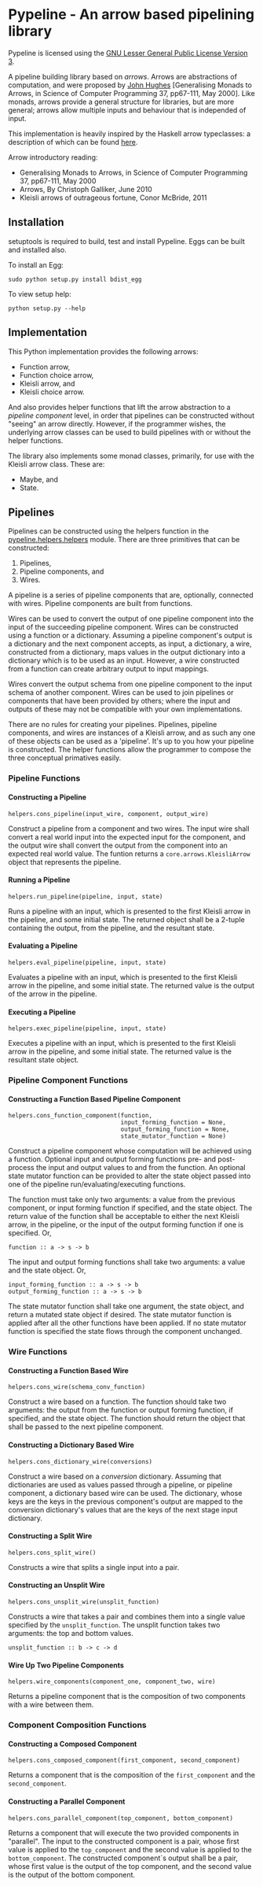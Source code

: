 # Pypeline - An arrow based pipelining library 

Pypeline is licensed using the [GNU Lesser General Public License Version 3](http://www.gnu.org/licenses/lgpl.txt).

A pipeline building library based on *arrows*. Arrows are abstractions of computation, and were proposed by [John Hughes](http://www.cse.chalmers.se/~rjmh/) [Generalising Monads to Arrows, in Science of Computer Programming 37, pp67-111, May 2000]. Like monads, arrows provide a general structure for libraries, but are more general; arrows allow multiple inputs and behaviour that is independed of input.

This implementation is heavily inspired by the Haskell arrow typeclasses: a description of which can be found [here](http://www.haskell.org/arrows/index.html).

Arrow introductory reading:
 * Generalising Monads to Arrows, in Science of Computer Programming 37, pp67-111, May 2000
 * Arrows, By Christoph Galliker, June 2010
 * Kleisli arrows of outrageous fortune, Conor McBride, 2011

## Installation

setuptools is required to build, test and install Pypeline. Eggs can be built and installed also.

To install an Egg:

  `sudo python setup.py install bdist_egg`

To view setup help:

  `python setup.py --help`

## Implementation

This Python implementation provides the following arrows:
 * Function arrow,
 * Function choice arrow,
 * Kleisli arrow, and
 * Kleisli choice arrow.

And also provides helper functions that lift the arrow abstraction to a *pipeline component* level, in order that pipelines can be constructed without "seeing" an arrow directly. However, if the programmer wishes, the underlying arrow classes can be used to build pipelines with or without the helper functions.

The library also implements some monad classes, primarily, for use with the Kleisli arrow class. These are:
 * Maybe, and
 * State.

## Pipelines

Pipelines can be constructed using the helpers function in the [pypeline.helpers.helpers](https://github.com/ianj-als/pypeline/blob/master/src/pypeline/helpers/helpers.py) module. There are three primitives that can be constructed:
 1. Pipelines,
 2. Pipeline components, and
 3. Wires.

A pipeline is a series of pipeline components that are, optionally, connected with wires. Pipeline components are built from functions.

Wires can be used to convert the output of one pipeline component into the input of the succeeding pipeline component. Wires can be constructed using a function or a dictionary. Assuming a pipeline component's output is a dictionary and the next component accepts, as input, a dictionary, a wire, constructed from a dictionary, maps values in the output dictionary into a dictionary which is to be used as an input. However, a wire constructed from a function can create arbitrary output to input mappings.

Wires convert the output schema from one pipeline component to the input schema of another component. Wires can be used to join pipelines or components that have been provided by others; where the input and outputs of these may not be compatible with your own implementations.

There are no rules for creating your pipelines. Pipelines, pipeline components, and wires are instances of a Kleisli arrow, and as such any one of these objects can be used as a 'pipeline'. It's up to you how your pipeline is constructed. The helper functions allow the programmer to compose the three conceptual primatives easily.

### Pipeline Functions

#### Constructing a Pipeline
    helpers.cons_pipeline(input_wire, component, output_wire)

Construct a pipeline from a component and two wires. The input wire shall convert a real world input into the expected input for the component, and the output wire shall convert the output from the component into an expected real world value. The funtion returns a `core.arrows.KleisliArrow` object that represents the pipeline.

#### Running a Pipeline
    helpers.run_pipeline(pipeline, input, state)

Runs a pipeline with an input, which is presented to the first Kleisli arrow in the pipeline, and some initial state. The returned object shall be a 2-tuple containing the output, from the pipeline, and the resultant state.

#### Evaluating a Pipeline
    helpers.eval_pipeline(pipeline, input, state)

Evaluates a pipeline with an input, which is presented to the first Kleisli arrow in the pipeline, and some initial state. The returned value is the output of the arrow in the pipeline.

#### Executing a Pipeline
    helpers.exec_pipeline(pipeline, input, state)

Executes a pipeline with an input, which is presented to the first Kleisli arrow in the pipeline, and some initial state. The returned value is the resultant state object.

### Pipeline Component Functions

#### Constructing a Function Based Pipeline Component

    helpers.cons_function_component(function,
                                    input_forming_function = None,
                                    output_forming_function = None,
                                    state_mutator_function = None)

Construct a pipeline component whose computation will be achieved using a function. Optional input and output forming functions pre- and post-process the input and output values to and from the function. An optional state mutator function can be provided to alter the state object passed into one of the pipeline run/evaluating/executing functions.

The function must take only two arguments: a value from the previous component, or input forming function if specified, and the state object. The return value of the function shall be acceptable to either the next Kleisli arrow, in the pipeline, or the input of the output forming function if one is specified. Or,

    function :: a -> s -> b

The input and output forming functions shall take two arguments: a value and the state object. Or,

    input_forming_function :: a -> s -> b
    output_forming_function :: a -> s -> b

The state mutator function shall take one argument, the state object, and return a mutated state object if desired. The state mutator function is applied after all the other functions have been applied. If no state mutator function is specified the state flows through the component unchanged.

### Wire Functions

#### Constructing a Function Based Wire

    helpers.cons_wire(schema_conv_function)

Construct a wire based on a function. The function should take two arguments: the output from the function or output forming function, if specified, and the state object. The function should return the object that shall be passed to the next pipeline component.

#### Constructing a Dictionary Based Wire

    helpers.cons_dictionary_wire(conversions)

Construct a wire based on a *conversion* dictionary. Assuming that dictionaries are used as values passed through a pipeline, or pipeline component, a dictionary based wire can be used. The dictionary, whose keys are the keys in the previous component's output are mapped to the conversion dictionary's values that are the keys of the next stage input dictionary.

#### Constructing a Split Wire

    helpers.cons_split_wire()

Constructs a wire that splits a single input into a pair.

#### Constructing an Unsplit Wire

    helpers.cons_unsplit_wire(unsplit_function)

Constructs a wire that takes a pair and combines them into a single value specified by the `unsplit_function`. The unsplit function takes two arguments: the top and bottom values.

    unsplit_function :: b -> c -> d

#### Wire Up Two Pipeline Components

    helpers.wire_components(component_one, component_two, wire)

Returns a pipeline component that is the composition of two components with a wire between them.

### Component Composition Functions

#### Constructing a Composed Component

    helpers.cons_composed_component(first_component, second_component)

Returns a component that is the composition of the `first_component` and the `second_component`.

#### Constructing a Parallel Component

    helpers.cons_parallel_component(top_component, bottom_component)

Returns a component that will execute the two provided components in "parallel". The input to the constructed component is a pair, whose first value is applied to the `top_component` and the second value is applied to the `bottom_component`. The constructed component`s output shall be a pair, whose first value is the output of the top component, and the second value is the output of the bottom component.
